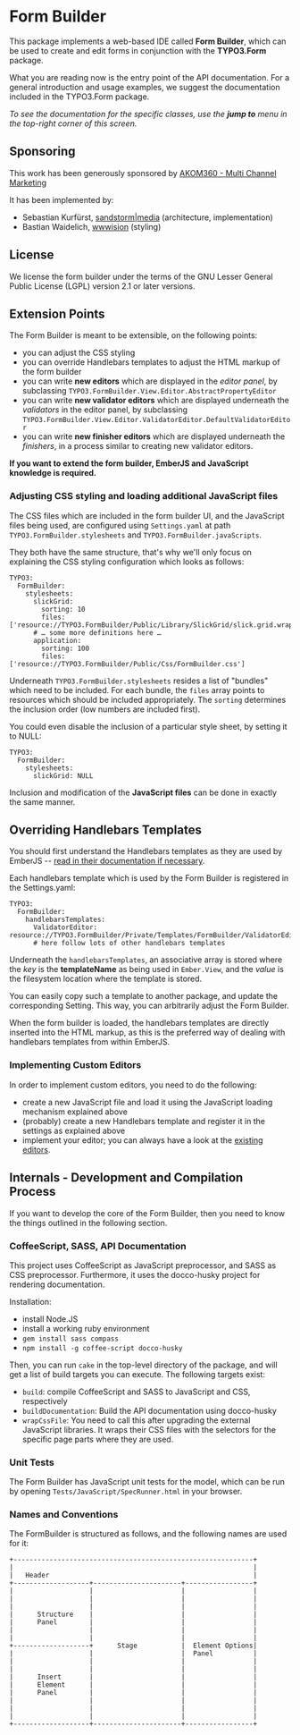 # Form Builder

This package implements a web-based IDE called **Form Builder**, which can be used to create and edit forms in conjunction with the **TYPO3.Form** package.

What you are reading now is the entry point of the API documentation. For a general introduction and usage examples, we suggest the documentation included in the TYPO3.Form package.

*To see the documentation for the specific classes, use the **jump to** menu in the top-right corner of this screen.*


## Sponsoring

This work has been generously sponsored by [AKOM360 - Multi Channel Marketing](	http://akom360.de)

It has been implemented by:

* Sebastian Kurfürst, [sandstorm|media](http://sandstorm-media.de) (architecture, implementation)
* Bastian Waidelich, [wwwision](http://wwwision.de) (styling)

## License

We license the form builder under the terms of the GNU Lesser General Public License (LGPL) version 2.1 or later versions.

## Extension Points

The Form Builder is meant to be extensible, on the following points:

- you can adjust the CSS styling
- you can override Handlebars templates to adjust the HTML markup of the form builder
- you can write **new editors** which are displayed in the *editor panel*, by
  subclassing `TYPO3.FormBuilder.View.Editor.AbstractPropertyEditor`
- you can write **new validator editors** which are displayed underneath the *validators* in the editor panel,
  by subclassing `TYPO3.FormBuilder.View.Editor.ValidatorEditor.DefaultValidatorEditor`
- you can write **new finisher editors** which are displayed underneath the *finishers*, in a process
  similar to creating new validator editors.

**If you want to extend the form builder, EmberJS and JavaScript knowledge is required.**

### Adjusting CSS styling and loading additional JavaScript files

The CSS files which are included in the form builder UI, and the JavaScript files being used,
are configured using `Settings.yaml` at path `TYPO3.FormBuilder.stylesheets` and `TYPO3.FormBuilder.javaScripts`.

They both have the same structure, that's why we'll only focus on explaining the CSS styling configuration
which looks as follows:

	TYPO3:
	  FormBuilder:
	    stylesheets:
	      slickGrid:
	        sorting: 10
	        files: ['resource://TYPO3.FormBuilder/Public/Library/SlickGrid/slick.grid.wrapped.css']
	      # … some more definitions here …
	      application:
	        sorting: 100
	        files: ['resource://TYPO3.FormBuilder/Public/Css/FormBuilder.css']

Underneath `TYPO3.FormBuilder.stylesheets` resides a list of "bundles" which need to be included. For each
bundle, the `files` array points to resources which should be included appropriately. The `sorting` determines the inclusion order (low numbers are included first).

You could even disable the inclusion of a particular style sheet, by setting it to NULL:

	TYPO3:
	  FormBuilder:
	    stylesheets:
	      slickGrid: NULL

Inclusion and modification of the **JavaScript files** can be done in exactly the same manner.

## Overriding Handlebars Templates

You should first understand the Handlebars templates as they are used by EmberJS -- [read in their documentation if necessary](http://emberjs.com/#handlebars).

Each handlebars template which is used by the Form Builder is registered in the Settings.yaml:

	TYPO3:
	  FormBuilder:
	    handlebarsTemplates:
	      ValidatorEditor: resource://TYPO3.FormBuilder/Private/Templates/FormBuilder/ValidatorEditor.html
	      # here follow lots of other handlebars templates

Underneath the `handlebarsTemplates`, an associative array is stored where the *key* is the **templateName** as being used in `Ember.View`, and the *value* is the filesystem location where the template is stored.

You can easily copy such a template to another package, and update the corresponding Setting. This way, you can arbitrarily adjust the Form Builder.

When the form builder is loaded, the handlebars templates are directly inserted into the HTML markup, as this is the preferred way of dealing with handlebars templates from within EmberJS.

### Implementing Custom Editors

In order to implement custom editors, you need to do the following:

- create a new JavaScript file and load it using the JavaScript loading mechanism explained above
- (probably) create a new Handlebars template and register it in the settings as explained above
- implement your editor; you can always have a look at the [existing editors](Resources/Private/CoffeeScript/view/editors/basic.html).

## Internals - Development and Compilation Process

If you want to develop the core of the Form Builder, then you need to know the things outlined in the following section.

### CoffeeScript, SASS, API Documentation

This project uses CoffeeScript as JavaScript preprocessor, and SASS as CSS preprocessor.
Furthermore, it uses the docco-husky project for rendering documentation.

Installation:

- install Node.JS
- install a working ruby environment
- `gem install sass compass`
- `npm install -g coffee-script docco-husky`

Then, you can run `cake` in the top-level directory of the package, and will get a list
of build targets you can execute. The following targets exist:

- `build`: compile CoffeeScript and SASS to JavaScript and CSS, respectively
- `buildDocumentation`: Build the API documentation using docco-husky
- `wrapCssFile`: You need to call this after upgrading the external JavaScript libraries.
  It wraps their CSS files with the selectors for the specific page parts where they are used.

### Unit Tests

The Form Builder has JavaScript unit tests for the model, which can be run by opening
`Tests/JavaScript/SpecRunner.html` in your browser.

### Names and Conventions

The FormBuilder is structured as follows, and the following
names are used for it:

	+------------------------------------------------------------+
	|                                                            |
	|   Header                                                   |
	+-------------------+----------------------+-----------------+
	|                   |                      |                 |
	|                   |                      |                 |
	|                   |                      |                 |
	|      Structure    |                      |                 |
	|      Panel        |                      |                 |
	|                   |                      |                 |
	|                   |                      |                 |
	+-------------------+      Stage           |  Element Options|
	|                   |                      |  Panel          |
	|                   |                      |                 |
	|                   |                      |                 |
	|      Insert       |                      |                 |
	|      Element      |                      |                 |
	|      Panel        |                      |                 |
	|                   |                      |                 |
	|                   |                      |                 |
	|                   |                      |                 |
	+-------------------+----------------------+-----------------+


